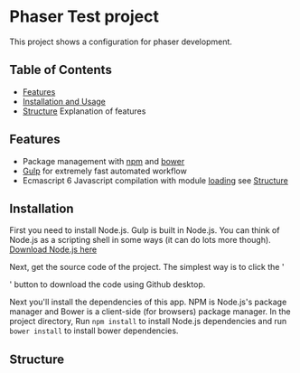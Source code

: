 # Phaser Test project
This project shows a configuration for phaser development.

## Table of Contents
- [Features](#Features)
- [Installation and Usage](#Installation)
- [Structure](#Structure) Explanation of features

## Features
- Package management with [npm](https://www.npmjs.com/) and [bower](http://bower.io/)
- [Gulp](http://gulpjs.com/) for extremely fast automated workflow
- Ecmascript 6 Javascript compilation with module [loading](https://developer.mozilla.org/en-US/docs/Web/JavaScript/Reference/Statements/import) see [Structure](#Structure)

## Installation
First you need to install Node.js. Gulp is built in Node.js. You can think of Node.js as a scripting shell in some ways (it can do lots more though). [Download Node.js here](https://nodejs.org/en/)

Next, get the source code of the project. The simplest way is to click the '<p class="octicon octicon-desktop-download"></p> ' button to download the code using Github desktop.

Next you'll install the dependencies of this app. NPM is Node.js's package manager and Bower is a client-side (for browsers) package manager. In the project directory, Run `npm install` to install Node.js dependencies and run `bower install` to install bower dependencies.

## Structure
